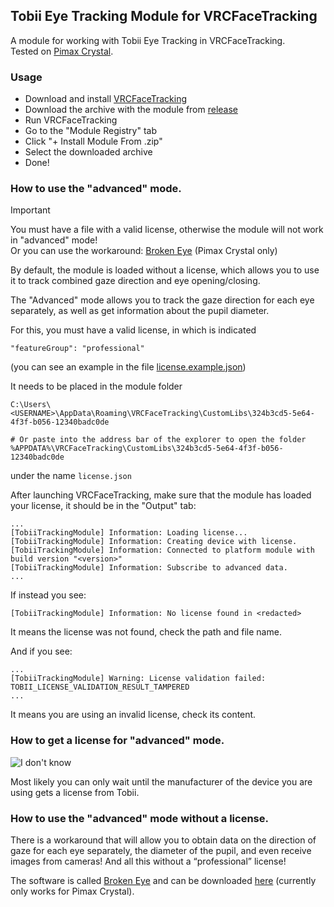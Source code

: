 ## Tobii Eye Tracking Module for VRCFaceTracking

A module for working with Tobii Eye Tracking in VRCFaceTracking.\
Tested on [Pimax Crystal](https://pimax.com/crystal/?ref=ghostiam).

### Usage

- Download and install [VRCFaceTracking](https://github.com/benaclejames/VRCFaceTracking)
- Download the archive with the module from [release](https://github.com/ghostiam/VRCFT-Tobii-Advanced/releases/latest)
- Run VRCFaceTracking
- Go to the "Module Registry" tab
- Click "+ Install Module From .zip"
- Select the downloaded archive
- Done!

### How to use the "advanced" mode.

> [!IMPORTANT]
> You must have a file with a valid license, otherwise the module will not work in "advanced" mode!\
> Or you can use the workaround: [Broken Eye](https://github.com/ghostiam/BrokenEye) (Pimax Crystal only)

By default, the module is loaded without a license, which allows you to use it
to track combined gaze direction and eye opening/closing.

The "Advanced" mode allows you to track the gaze direction for
each eye separately, as well as get information about the pupil diameter.

For this, you must have a valid license, in which is indicated

```
"featureGroup": "professional"
```

(you can see an example in the file [license.example.json](license.example.json))

It needs to be placed in the module folder

```
C:\Users\<USERNAME>\AppData\Roaming\VRCFaceTracking\CustomLibs\324b3cd5-5e64-4f3f-b056-12340badc0de

# Or paste into the address bar of the explorer to open the folder
%APPDATA%\VRCFaceTracking\CustomLibs\324b3cd5-5e64-4f3f-b056-12340badc0de
```

under the name `license.json`

After launching VRCFaceTracking, make sure that the module has loaded your license, it should be in the "Output" tab:

```
...
[TobiiTrackingModule] Information: Loading license...
[TobiiTrackingModule] Information: Creating device with license.
[TobiiTrackingModule] Information: Connected to platform module with build version "<version>"
[TobiiTrackingModule] Information: Subscribe to advanced data.
...
```

If instead you see:

```
[TobiiTrackingModule] Information: No license found in <redacted>
```

It means the license was not found, check the path and file name.

And if you see:

```
...
[TobiiTrackingModule] Warning: License validation failed: TOBII_LICENSE_VALIDATION_RESULT_TAMPERED
...
```

It means you are using an invalid license, check its content.

### How to get a license for "advanced" mode.

![I don't know](https://www.meme-arsenal.com/memes/087bd8289778ed9f50fb7f4ec1e23dab.jpg)

Most likely you can only wait until the manufacturer of the device you are using gets a license from Tobii.

### How to use the "advanced" mode without a license.

There is a workaround that will allow you to obtain data on the direction of gaze for each eye separately, the diameter
of the pupil, and even receive images from cameras! And all this without a “professional” license!

The software is called [Broken Eye](https://github.com/ghostiam/BrokenEye) and can be downloaded 
[here](https://github.com/ghostiam/BrokenEye/releases/latest) (currently only works for Pimax Crystal).